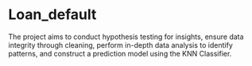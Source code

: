# Loan_default
 The project aims to conduct hypothesis testing for insights, ensure data integrity through cleaning, perform in-depth data analysis to identify patterns, and construct a prediction model using the KNN Classifier.
